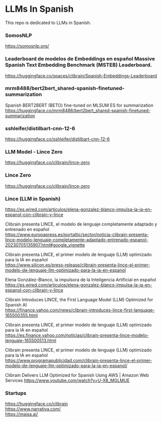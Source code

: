 # LLMs In Spanish

This repo is dedicated to LLMs in Spanish.

### SomosNLP
https://somosnlp.org/

### Leaderboard de modelos de Embeddings en español Massive Spanish Text Embedding Benchmark (MSTEB) Leaderboard.
https://huggingface.co/spaces/clibrain/Spanish-Embeddings-Leaderboard

### mrm8488/bert2bert_shared-spanish-finetuned-summarization
Spanish BERT2BERT (BETO) fine-tuned on MLSUM ES for summarization
https://huggingface.co/mrm8488/bert2bert_shared-spanish-finetuned-summarization

### sshleifer/distilbart-cnn-12-6
https://huggingface.co/sshleifer/distilbart-cnn-12-6

### LLM Model - Lince Zero
https://huggingface.co/clibrain/lince-zero

### Lince Zero
https://huggingface.co/clibrain/lince-zero



### Lince (LLM in Spanish)
https://es.wired.com/articulos/elena-gonzalez-blanco-impulsa-la-ia-en-espanol-con-clibrain-y-lince

Clibrain presenta LINCE, el modelo de lenguaje completamente adaptado y entrenado en español<BR>
https://www.europapress.es/portaltic/sector/noticia-clibrain-presenta-lince-modelo-lenguaje-completamente-adaptado-entrenado-espanol-20230705135907.html#google_vignette<BR>

Clibrain presenta LINCE, el primer modelo de lenguaje (LLM) optimizado para la IA en español<BR>
https://www.silicon.es/press-release/clibrain-presenta-lince-el-primer-modelo-de-lenguaje-llm-optimizado-para-la-ia-en-espanol<BR>

Elena González-Blanco, la impulsora de la Inteligencia Artificial en español<BR>
https://es.wired.com/articulos/elena-gonzalez-blanco-impulsa-la-ia-en-espanol-con-clibrain-y-lince<BR>

Clibrain Introduces LINCE, the First Language Model (LLM) Optimized for Spanish AI<BR>
https://finance.yahoo.com/news/clibrain-introduces-lince-first-language-165500355.html<BR>

Clibrain presenta LINCE, el primer modelo de lenguaje (LLM) optimizado para la IA en español<BR>
https://es.finance.yahoo.com/noticias/clibrain-presenta-lince-modelo-lenguaje-165500513.html<BR>

Clibrain presenta LINCE, el primer modelo de lenguaje (LLM) optimizado para la IA en español<BR>
https://www.programapublicidad.com/clibrain-presenta-lince-el-primer-modelo-de-lenguaje-llm-optimizado-para-la-ia-en-espanol/<BR>

Clibrain Delivers LLM Optimized for Spanish Using AWS | Amazon Web Services
https://www.youtube.com/watch?v=U-X8_MGLMUE

### Startups
https://huggingface.co/clibrain<BR>
https://www.narrativa.com/<BR>
https://maisa.ai/<BR>











